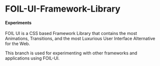# FOIL-UI-Framework-Library

#### Experiments

FOIL UI is a CSS based Framework Library that contains the most Animations, Transitions, and the most Luxurious User Interface Alternative for the Web.



This branch is used for experimenting with other frameworks and applications using FOIL-UI.
